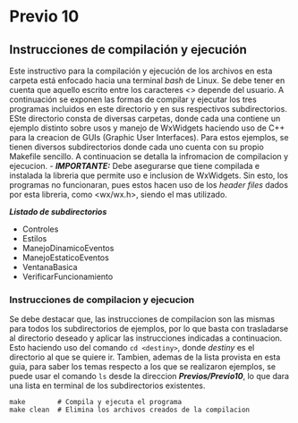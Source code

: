 # Previo 10
## Instrucciones de compilación y ejecución

Este instructivo para la compilación y ejecución de los archivos en esta carpeta está enfocado hacia una terminal _bash_ de Linux. Se debe tener en cuenta que aquello escrito entre los caracteres _<>_ depende del usuario. A continuación se exponen las formas de compilar y ejecutar los tres programas incluidos en este directorio y en sus respectivos subdirectorios. ESte directorio consta de diversas carpetas, donde cada una contiene un ejemplo distinto sobre usos y manejo de WxWidgets haciendo uso de C++ para la creacion de GUIs (Graphic User Interfaces). Para estos ejemplos, se tienen diversos subdirectorios donde cada uno cuenta con su propio Makefile sencillo. A continuacion se detalla la infromacion de compilacion y ejecucion.
    - ***IMPORTANTE:*** Debe asegurarse que tiene compilada e instalada la libreria que permite uso e inclusion de WxWidgets. Sin esto, los programas no funcionaran, pues estos hacen uso de los _header files_ dados por esta libreria, como <wx/wx.h>, siendo el mas utilizado.

***Listado de subdirectorios***
- Controles
- Estilos
- ManejoDinamicoEventos
- ManejoEstaticoEventos
- VentanaBasica
- VerificarFuncionamiento

### Instrucciones de compilacion y ejecucion
Se debe destacar que, las instrucciones de compilacion son las mismas para todos los subdirectorios de ejemplos, por lo que basta con trasladarse al directorio deseado y aplicar las instrucciones indicadas a continuacion. Esto haciendo uso del comando ```cd <destiny>```, donde _destiny_ es el directorio al que se quiere ir. Tambien, ademas de la lista provista en esta guia, para saber los temas respecto a los que se realizaron ejemplos, se puede usar el comando ```ls``` desde la direccion ***Previos/Previo10***, lo que dara una lista en terminal de los subdirectorios existentes. 

```
make        # Compila y ejecuta el programa
make clean  # Elimina los archivos creados de la compilacion
```

